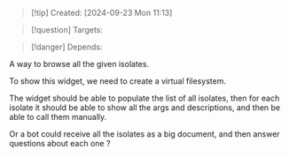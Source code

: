 
>[!tip] Created: [2024-09-23 Mon 11:13]

>[!question] Targets: 

>[!danger] Depends: 

A way to browse all the given isolates.

To show this widget, we need to create a virtual filesystem.

The widget should be able to populate the list of all isolates, then for each isolate it should be able to show all the args and descriptions, and then be able to call them manually.

Or a bot could receive all the isolates as a big document, and then answer questions about each one ?